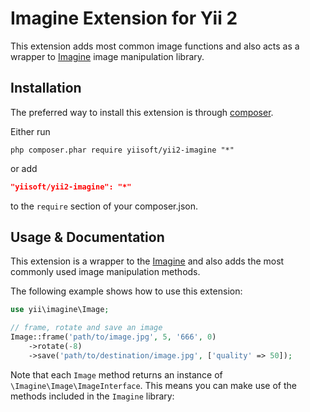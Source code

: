Imagine Extension for Yii 2
===========================

This extension adds most common image functions and also acts as a wrapper to [Imagine](http://imagine.readthedocs.org/)
image manipulation library.

Installation
------------

The preferred way to install this extension is through [composer](http://getcomposer.org/download/).

Either run

```
php composer.phar require yiisoft/yii2-imagine "*"
```

or add

```json
"yiisoft/yii2-imagine": "*"
```

to the `require` section of your composer.json.


Usage & Documentation
---------------------

This extension is a wrapper to the [Imagine](http://imagine.readthedocs.org/) and also adds the most commonly used
image manipulation methods.

The following example shows how to use this extension:

```php
use yii\imagine\Image;

// frame, rotate and save an image
Image::frame('path/to/image.jpg', 5, '666', 0)
    ->rotate(-8)
    ->save('path/to/destination/image.jpg', ['quality' => 50]);
```

Note that each `Image` method returns an instance of `\Imagine\Image\ImageInterface`.
This means you can make use of the methods included in the `Imagine` library:
